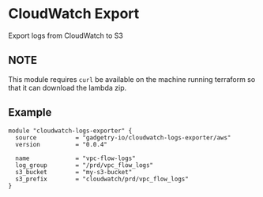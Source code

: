 # CloudWatch Export
Export logs from CloudWatch to S3

## NOTE
This module requires `curl` be available on the machine running terraform so that it can download the lambda zip.

## Example


    module "cloudwatch-logs-exporter" {
      source           = "gadgetry-io/cloudwatch-logs-exporter/aws"
      version          = "0.0.4"
      
      name             = "vpc-flow-logs"
      log_group        = "/prd/vpc_flow_logs"
      s3_bucket        = "my-s3-bucket"
      s3_prefix        = "cloudwatch/prd/vpc_flow_logs"
    }
